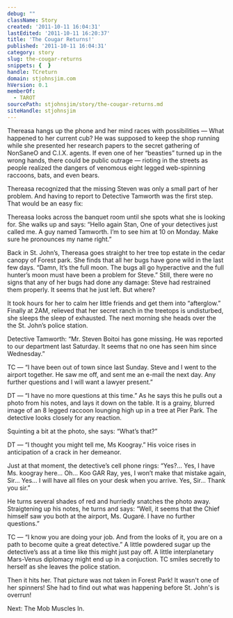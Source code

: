 ```yaml
---
debug: ""
className: Story
created: '2011-10-11 16:04:31'
lastEdited: '2011-10-11 16:20:37'
title: 'The Cougar Returns!'
published: '2011-10-11 16:04:31'
category: story
slug: the-cougar-returns
snippets: {  }
handle: TCreturn
domain: stjohnsjim.com
hVersion: 0.1
memberOf:
  - TAROT
sourcePath: stjohnsjim/story/the-cougar-returns.md
siteHandle: stjohnsjim
---
```

Thereasa hangs up the phone and her mind races with possibilities — What happened to her current cub? He was supposed to keep the shop running while she presented her research papers to the secret gathering of NonSaneO and C.I.X. agents. If even one of her “beasties” turned up in the wrong hands, there could be public outrage — rioting in the streets as people realized the dangers of venomous eight legged web-spinning raccoons, bats, and even bears.

Thereasa recognized that the missing Steven was only a small part of her problem. And having to report to Detective Tamworth was the first step. That would be an easy fix:

Thereasa looks across the banquet room until she spots what she is looking for. She walks up and says: “Hello again Stan, One of your detectives just called me. A guy named Tamworth. I’m to see him at 10 on Monday. Make sure he pronounces my name right.”

Back in St. John’s, Thereasa goes straight to her tree top estate in the cedar canopy of Forest park. She finds that all her bugs have gone wild in the last few days. “Damn, It’s the full moon. The bugs all go hyperactive and the full hunter’s moon must have been a problem for Steve.” Still, there were no signs that any of her bugs had done any damage: Steve had restrained them properly. It seems that he just left. But where?

It took hours for her to calm her little friends and get them into “afterglow.” Finally at 2AM, relieved that her secret ranch in the treetops is undisturbed, she sleeps the sleep of exhausted. The next morning she heads over the the St. John’s police station.

Detective Tamworth: “Mr. Steven Boitoi has gone missing. He was reported to our department last Saturday. It seems that no one has seen him since Wednesday.”

TC — “I have been out of town since last Sunday. Steve and I went to the airport together. He saw me off, and sent me an e-mail the next day. Any further questions and I will want a lawyer present.”

DT — “I have no more questions at this time.” As he says this he pulls out a photo from his notes, and lays it down on the table. It is a grainy, blurred image of an 8 legged raccoon lounging high up in a tree at Pier Park. The detective looks closely for any reaction.

Squinting a bit at the photo, she says: “What’s that?”

DT — “I thought you might tell me, Ms Koogray.” His voice rises in anticipation of a crack in her demeanor.

Just at that moment, the detective’s cell phone rings: “Yes?… Yes, I have Ms. koogray here… Oh… Koo GAR Ray, yes, I won’t make that mistake again, Sir… Yes… I will have all files on your desk when you arrive. Yes, Sir... Thank you sir.”

He turns several shades of red and hurriedly snatches the photo away. Straigtening up his notes, he turns and says: “Well, it seems that the Chief himself saw you both at the airport, Ms. Qugaré. I have no further questions.”

TC — “I know you are doing your job. And from the looks of it, you are on a path to become quite a great detective.” A little powdered sugar up the detective’s ass at a time like this might just pay off. A little interplanetary Mars-Venus diplomacy might end up in a conjuction. TC smiles secretly to herself as she leaves the police station.

Then it hits her. That picture was not taken in Forest Park! It wasn't one of her spinners! She had to find out what was happening before St. John's is overrun!

Next: The Mob Muscles In.

